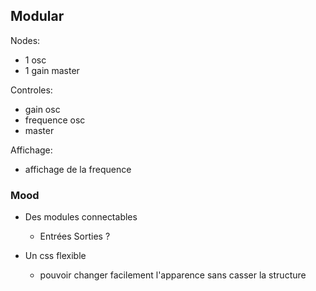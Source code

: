 ## Modular
Nodes:  
- 1 osc
- 1 gain master

Controles:
- gain osc
- frequence osc
- master

Affichage:
- affichage de la frequence

### Mood
- Des modules connectables
    - Entrées Sorties ?

- Un css flexible
    - pouvoir changer facilement l'apparence sans casser la structure
